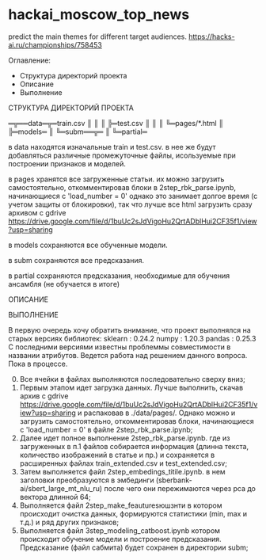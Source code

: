 # hackai_moscow_top_news
predict the main themes for different target audiences. https://hacks-ai.ru/championships/758453






Оглавление:
- Структура директорий проекта
- Описание
- Выполнение




СТРУКТУРА ДИРЕКТОРИЙ ПРОЕКТА

═╦══data═╦═train.csv
 ║       ║
 ║       ╠═test.csv
 ║       ║
 ║       ╚═pages/*.html
 ║
 ╠═models═
 ║
 ╚═subm══╦═
         ║
         ╚═partial═
 
 в data находятся изначальные train и test.csv.
 в нее же будут добавляться различные промежуточные файлы,
 исользуемые при построении признаков и моделей.
 
 в pages хранятся все загруженные статьи.
 их можно загрузить самостоятельно, откомментировав блоки в 2step_rbk_parse.ipynb, 
 начинающиеся с 'load_number = 0'
 однако это занимает долгое время (с учетом защиты от блокировки),
 так что лучше все html загрузить сразу архивом с gdrive
 https://drive.google.com/file/d/1buUc2sJdVigoHu2QrtADblHui2CF35f1/view?usp=sharing
  
 в models сохраняются все обученные модели.
 
 в subm сохраняются все предсказания.
 
 в partial сохраняются предсказания, необходимые для обучения ансамбля 
 (не обучается в итоге)




 ОПИСАНИЕ
 
 
 
 ВЫПОЛНЕНИЕ
  
 
 В первую очередь хочу обратить внимание, что проект выполнялся на старых версиях библиотек:
 sklearn          : 0.24.2
 numpy            : 1.20.3
 pandas           : 0.25.3
 С последними версиями известны проблеммы совместимости в названии атрибутов.
 Ведется работа над решением данного вопроса. Пока в процессе.
  
 0. Все ячейки в файлах выполняются последовательно сверху вниз;
 1. Первым этапом идет загрузка данных. Лучше выполнить, скачав архив с gdrive 
    https://drive.google.com/file/d/1buUc2sJdVigoHu2QrtADblHui2CF35f1/view?usp=sharing
    и распаковав в ./data/pages/. 
    Однако можно и загрузить самостоятельно, откомментировав блоки, начинающиеся с 
    'load_number = 0' в файле 2step_rbk_parse.ipynb;
 2. Далее идет полное выполнение 2step_rbk_parse.ipynb. где из загруженных в п.1 файлов 
    собирается информация (длинна текста, количество изображений в статье и пр.) и сохраняется
    в расширенных файлах train_extended.csv и test_extended.csv;
 3. Затем выполняется файл 2step_embedings_titile.ipynb. в нем заголовки преобразуются в 
    эмбединги (sberbank-ai/sbert_large_mt_nlu_ru) после чего они пережимаются через pca до 
    вектора длинной 64;
 4. Выполняется файл 2step_make_feauturesюшзнти в котором происходит очистка данных,
    формируются статистики (min, max и т.д.) и ряд других признаков;
 5. Выполняется файл 3step_modeling_catboost.ipynb котором происходит обучение модели и построение предсказания. 
    Предсказание (файл сабмита) будет сохранен в директории subm;
 
